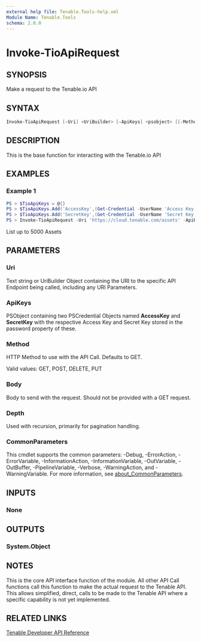 ```yaml
---
external help file: Tenable.Tools-help.xml
Module Name: Tenable.Tools
schema: 2.0.0
---
```


# Invoke-TioApiRequest

## SYNOPSIS

Make a request to the Tenable.io API

## SYNTAX

```powershell
Invoke-TioApiRequest [-Uri] <UriBuilder> [-ApiKeys] <psobject> [[-Method] <string>] [[-Body] <psobject>] [[-Depth] <int>] [<CommonParameters>]
```

## DESCRIPTION

This is the base function for interacting with the Tenable.io API

## EXAMPLES

### Example 1

```powershell
PS > $TioApiKeys = @{}
PS > $TioApiKeys.Add('AccessKey',(Get-Credential -UserName 'Access Key'))
PS > $TioApiKeys.Add('SecretKey',(Get-Credential -UserName 'Secret Key'))
PS > Invoke-TioApiRequest -Uri 'https://cloud.tenable.com/assets' -ApiKeys $TioApiKeys
```

List up to 5000 Assets

## PARAMETERS

### Uri

Text string or UriBuilder Object containing the URI to the specific API Endpoint being called, including any URI Parameters.

### ApiKeys

PSObject containing two PSCredential Objects named **AccessKey** and **SecretKey** with the respective Access Key and Secret Key stored in the password property of these.

### Method

HTTP Method to use with the API Call.  Defaults to GET.

Valid values: GET, POST, DELETE, PUT

### Body

Body to send with the request.  Should not be provided with a GET request.

### Depth

Used with recursion, primarily for pagination handling.

### CommonParameters

This cmdlet supports the common parameters: -Debug, -ErrorAction, -ErrorVariable, -InformationAction, -InformationVariable, -OutVariable, -OutBuffer, -PipelineVariable, -Verbose, -WarningAction, and -WarningVariable. For more information, see [about_CommonParameters](http://go.microsoft.com/fwlink/?LinkID=113216).

## INPUTS

### None

## OUTPUTS

### System.Object

## NOTES

This is the core API interface function of the module. All other API Call functions call this function to make the actual request to the Tenable API.  This allows simplified, direct, calls to be made to the Tenable API where a specific capability is not yet implemented.

## RELATED LINKS

[Tenable Developer API Reference](https://developer.tenable.com/reference)
